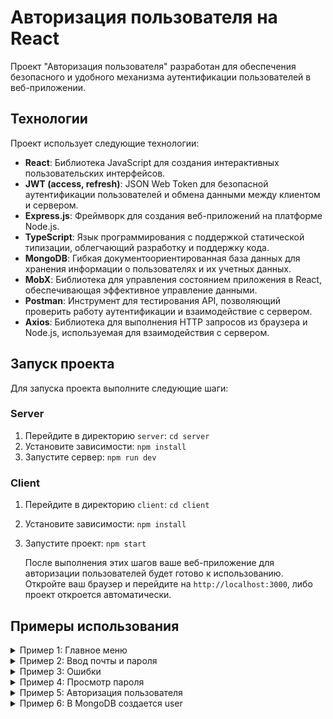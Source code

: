 # Авторизация пользователя на React

Проект "Авторизация пользователя" разработан для обеспечения безопасного и удобного механизма аутентификации пользователей в веб-приложении.

## Технологии

Проект использует следующие технологии:

- **React**: Библиотека JavaScript для создания интерактивных пользовательских интерфейсов.
- **JWT (access, refresh)**: JSON Web Token для безопасной аутентификации пользователей и обмена данными между клиентом и сервером.
- **Express.js**: Фреймворк для создания веб-приложений на платформе Node.js.
- **TypeScript**: Язык программирования с поддержкой статической типизации, облегчающий разработку и поддержку кода.
- **MongoDB**: Гибкая документоориентированная база данных для хранения информации о пользователях и их учетных данных.
- **MobX**: Библиотека для управления состоянием приложения в React, обеспечивающая эффективное управление данными.
- **Postman**: Инструмент для тестирования API, позволяющий проверить работу аутентификации и взаимодействие с сервером.
- **Axios**: Библиотека для выполнения HTTP запросов из браузера и Node.js, используемая для взаимодействия с сервером.

## Запуск проекта

Для запуска проекта выполните следующие шаги:

### Server

1. Перейдите в директорию `server`: `cd server`
2. Установите зависимости: `npm install`
3. Запустите сервер: `npm run dev`

### Client

1. Перейдите в директорию `client`: `cd client`
2. Установите зависимости: `npm install`
3. Запустите проект: `npm start`

    После выполнения этих шагов ваше веб-приложение для авторизации пользователей будет готово к использованию.
   Откройте ваш браузер и перейдите на `http://localhost:3000`, либо проект откроется автоматически.


## Примеры использования

<details>
  <summary> Пример 1: Главное меню</summary>
  <img src="react_project/img/7.png" alt="Главное меню">
</details>
   

<details>
  <summary> Пример 2: Ввод почты и пароля </summary>
  <img src="react_project/img/6.png" alt="Главное меню">
</details>


<details>
  <summary> Пример 3: Ошибки</summary>
  <img src="react_project/img/5.png" alt="Главное меню">
    <img src="react_project/img/4.png" alt="Главное меню">
</details>
   

<details>
  <summary> Пример 4: Просмотр пароля </summary>
  <img src="react_project/img/3.png" alt="Главное меню">
</details>

   
<details>
  <summary> Пример 5: Авторизация пользователя </summary>
  <img src="react_project/img/2.png" alt="Главное меню">
</details>


<details>
  <summary> Пример 6: В MongoDB создается user </summary>
  <img src="react_project/img/1.png" alt="Главное меню">
</details>

